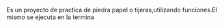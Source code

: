 Es un proyecto de practica de piedra papel o tijeras,utilizando funciones.El mismo se ejecuta en la termina
